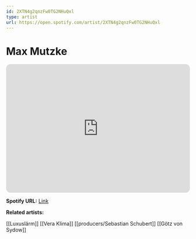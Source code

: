 ```yaml
---
id: 2XTN4g2qnzFw0TG2NHuQxl
type: artist
url: https://open.spotify.com/artist/2XTN4g2qnzFw0TG2NHuQxl
---
```

# Max Mutzke

<iframe style="border-radius:12px" src="https://open.spotify.com/embed/artist/2XTN4g2qnzFw0TG2NHuQxl" width="100%" height="352" frameBorder="0" allowfullscreen="" allow="autoplay; clipboard-write; encrypted-media; fullscreen; picture-in-picture" loading="lazy"></iframe>

**Spotify URL:** [Link](https://open.spotify.com/artist/2XTN4g2qnzFw0TG2NHuQxl)

**Related artists:**

[[Luxuslärm]]
[[Vera Klima]]
[[producers/Sebastian Schubert]]
[[Götz von Sydow]]

